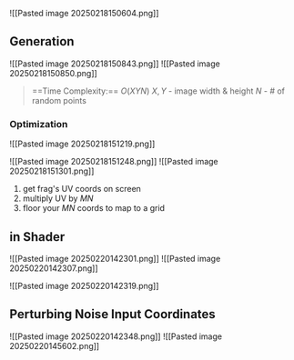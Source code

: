 ![[Pasted image 20250218150604.png]]

## Generation
![[Pasted image 20250218150843.png]]
![[Pasted image 20250218150850.png]]
>==Time Complexity:== $O(XYN)$
>	$X,Y$ - image width & height
>	$N$ - # of random points

### Optimization
![[Pasted image 20250218151219.png]]

![[Pasted image 20250218151248.png]]
![[Pasted image 20250218151301.png]]
1) get frag's UV coords on screen
2) multiply UV by $MN$ 
3) floor your $MN$ coords to map to a grid 

## in Shader
![[Pasted image 20250220142301.png]]
![[Pasted image 20250220142307.png]]

![[Pasted image 20250220142319.png]]

## Perturbing Noise Input Coordinates
![[Pasted image 20250220142348.png]]
![[Pasted image 20250220145602.png]]

